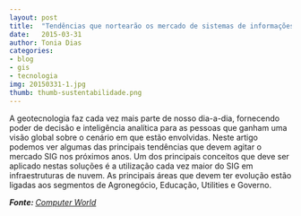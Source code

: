 ```yaml
---
layout: post
title:  "Tendências que nortearão os mercado de sistemas de informações geográficas"
date:   2015-03-31
author: Tonia Dias
categories: 
- blog
- gis
- tecnologia
img: 20150331-1.jpg
thumb: thumb-sustentabilidade.png
---
```


A geotecnologia faz cada vez mais parte de nosso dia-a-dia, fornecendo poder de decisão e inteligência analítica para as pessoas que ganham uma visão global sobre o cenário em que estão envolvidas. Neste artigo podemos ver algumas das principais tendências que devem agitar o mercado SIG nos próximos anos. <!--more-->
Um dos principais conceitos que deve ser aplicado nestas soluções é a utilização cada vez maior do SIG em infraestruturas de nuvem. As principais áreas que devem ter evolução estão ligadas aos segmentos de Agronegócio, Educação, Utilities e Governo.

<i><b>Fonte: </b><a href="http://computerworld.com.br/11-tendencias-que-nortearao-os-mercado-de-sistemas-de-informacoes-geograficas">Computer World</a></i>